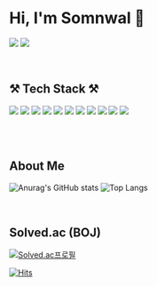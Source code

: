 # Hi, I'm Somnwal 🍧

<a href="https://somnwal.tistory.com/"><img src="https://img.shields.io/badge/블로그-000000?style=flat-square&logo=Tistory&logoColor=white"/></a>
<a href="https://solved.ac/somnwal"><img src="https://img.shields.io/badge/Solved.ac-76D04B?style=flat-square&logo=Nodemon&logoColor=white"/></a>

<br/>

## ⚒️ Tech Stack ⚒️

<img src="https://img.shields.io/badge/SpringBoot-6DB33F?style=flat-square&logo=Spring&logoColor=white"/></a>
<img src="https://img.shields.io/badge/Node.js-339933?style=flat-square&logo=Node.js&logoColor=white"/></a>
<img src="https://img.shields.io/badge/Java-4A86CF?style=flat-square&logo=Java&logoColor=white"/></a>
<img src="https://img.shields.io/badge/React-61DAFB?style=flat-square&logo=React&logoColor=black"/></a>
<img src="https://img.shields.io/badge/HTML5-E34F26?style=flat-square&logo=HTML5&logoColor=white"/></a>
<img src="https://img.shields.io/badge/Javascript-F7DF1E?style=flat-square&logo=Javascript&logoColor=black"/></a>
<img src="https://img.shields.io/badge/CSS3-1572B6?style=flat-square&logo=CSS3&logoColor=white"/></a>
<img src="https://img.shields.io/badge/Python-3766AB?style=flat-square&logo=Python&logoColor=white"/></a>
<img src="https://img.shields.io/badge/Flask-000000?style=flat-square&logo=Flask&logoColor=white"/></a>
<img src="https://img.shields.io/badge/Yolo-00FFFF?style=flat-square&logo=Yolo&logoColor=black"/></a>
<img src="https://img.shields.io/badge/AWS-232F3E?style=flat-square&logo=Amazon AWS&logoColor=whtie"/></a>

<br/>
<br/>

## About Me
![Anurag's GitHub stats](https://github-readme-stats.vercel.app/api?username=somnwal&show_icons=true&theme=tokyonight)
![Top Langs](https://github-readme-stats.vercel.app/api/top-langs/?username=somnwal&layout=compact&theme=tokyonight)


<br/>

## Solved.ac (BOJ)
[![Solved.ac프로필](http://mazassumnida.wtf/api/v2/generate_badge?boj=somnwal)](https://solved.ac/somnwal)

[![Hits](https://hits.seeyoufarm.com/api/count/incr/badge.svg?url=https%3A%2F%2Fgithub.com%2Fsomnwal&count_bg=%2379C83D&title_bg=%23555555&icon=&icon_color=%23E7E7E7&title=hits&edge_flat=false)](https://hits.seeyoufarm.com)
